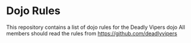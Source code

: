 Dojo Rules
==========

This repository contains a list of dojo rules for the Deadly Vipers dojo
All members should read the rules from https://github.com/deadlyvipers
